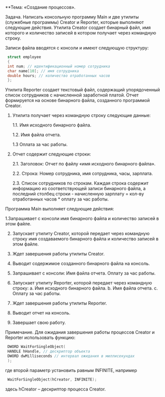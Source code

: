 **Тема: «Создание процессов».

Задача. Написать консольную программу Main и две утилиты (служебные программы)
Creator и Reporter, которые выполняют следующие действия.
Утилита Creator создает бинарный файл, имя которого и количество записей в котором
получает через командную строку.

Записи файла вводятся с консоли и имеют следующую структуру:

```cpp
 struct employee
 {
 int num; // идентификационный номер сотрудника
 char name[10]; // имя сотрудника
 double hours; // количество отработанных часов
 };
```
 
Утилита Reporter создает текстовый файл, содержащий упорядоченный список сотрудников
с начисленной заработной платой. Отчет формируется на основе бинарного файла, созданного
программой Creator.

1. Утилита получает через командную строку следующие данные:
   
   1.1. Имя исходного бинарного файла.
   
   1.2. Имя файла отчета.

   1.3 Оплата за час работы.

2. Отчет содержит следующие строки:

   2.1. Заголовок: Отчет по файлу «имя исходного бинарного файла».

   2.2. Строка: Номер сотрудника, имя сотрудника, часы, зарплата.

   2.3. Список сотрудников по строкам. Каждая строка содержит информацию из
соответствующей записи бинарного файла, а последний столбец строки -
начисленную зарплату = кол-ву отработанных часов * оплату за час работы.

Программа Main выполняет следующие действия:

1.Запрашивает с консоли имя бинарного файла и количество записей в этом файле.

2. Запускает утилиту Creator, которой передает через командную строку имя
создаваемого бинарного файла и количество записей в этом файле.

3. Ждет завершения работы утилиты Creator.

4. Выводит содержимое созданного бинарного файла на консоль.

5. Запрашивает с консоли:
Имя файла отчета.
Оплату за час работы.

6. Запускает утилиту Reporter, которой передает через командную строку:
a. Имя исходного бинарного файла.
b. Имя файла отчета.
c. Оплату за час работы.

7. Ждет завершения работы утилиты Reporter.

8. Выводит отчет на консоль.

9. Завершает свою работу.



Примечание. Для ожидания завершения работы процессов Creator и Reporter
использовать функцию:

```cpp
 DWORD WaitForSingleObject(
 HANDLE hHandle, // дескриптор объекта
 DWORD dwMilliseconds // интервал ожидания в миллисекундах
 );
```
 
где второй параметр установить равным INFINITE, например

```cpp
 WaitForSingleObject(hCreator, INFINITE);
```

здесь hCreator – дескриптор процесса Creator.
